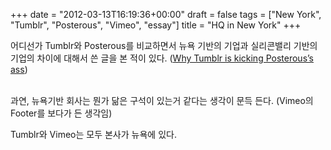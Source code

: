 +++
date = "2012-03-13T16:19:36+00:00"
draft = false
tags = ["New York", "Tumblr", "Posterous", "Vimeo", "essay"]
title = "HQ in New York"
+++
<p>어디선가 Tumblr와 Posterous를 비교하면서 뉴욕 기반의 기업과 실리콘밸리 기반의 기업의 차이에 대해서 쓴 글을 본 적이 있다. (<a href="http://pegontech.wordpress.com/2010/01/19/why-tumblr-posterous-ass/">Why Tumblr is kicking Posterous’s ass</a>)<br /> </p>&#13;
<p>과연, 뉴욕기반 회사는 뭔가 닮은 구석이 있는거 같다는 생각이 문득 든다. (Vimeo의 Footer를 보다가 든 생각임)</p>&#13;
<p>Tumblr와 Vimeo는 모두 본사가 뉴욕에 있다.</p> 